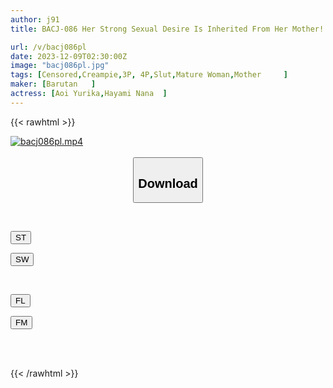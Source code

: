 ```yaml
---
author: j91
title: BACJ-086 Her Strong Sexual Desire Is Inherited From Her Mother! ? When I Went To My Girlfriend's House For The First Time, I Was Made A Slut By A Mother And Daughter And Made To Have An Endless Erection.

url: /v/bacj086pl
date: 2023-12-09T02:30:00Z
image: "bacj086pl.jpg"
tags: [Censored,Creampie,3P, 4P,Slut,Mature Woman,Mother	 ]
maker: [Barutan   ]
actress: [Aoi Yurika,Hayami Nana  ]
---
```



{{< rawhtml >}}

<div class="video" data-videoid="wPqaWk7QvmcobJ">
    <a href="javascript:;">
        <img src="/v/bacj086pl/bacj086pl.jpg" width="WIDTH" height="HEIGHT" alt="bacj086pl.mp4" loading="lazy">
    </a>
</div>

<script type="text/javascript" src="https://j91.asia/asset/on-demand-st.js"></script>

<br>
  <link rel="stylesheet" href="https://j91.asia/asset/bs5.css">
  
  <center>
  <button class="btn btn-primary" type="button" data-bs-toggle="collapse" data-bs-target=".multi-collapse" aria-expanded="false" aria-controls="multiCollapseExample1 multiCollapseExample2"><h2>Download</h2></button></center>
</p>
<div class="row">
  <div class="col">
    <div class="collapse multi-collapse" id="multiCollapseExample1">
      <div class="card card-body">
	      	      <br>
<div class="buttons">  
<p><a href="https://streamtape.to/v/wPqaWk7QvmcobJ" target="_blank"><button class="btn-hover color-3"><i class="fa fa-download"></i> ST</button></a></p>
<p><a href="https://flaswish.com/ji0uszjj4i7y" target="_blank"><button class="btn-hover color-2"><i class="fa fa-download"></i> SW</button></a></p></div>
    </div>
  </div>
</div>
  <div class="col">
    <div class="collapse multi-collapse" id="multiCollapseExample2">
      <div class="card card-body">
	      <br>
<div class="buttons">
<p><a href="javascript:;" target="_blank"><button class="btn-hover color-9"><i class="fa fa-download"></i> FL</button></a></p>
<p><a href="javascript:;" target="_blank"><button class="btn-hover color-8"><i class="fa fa-download"></i> FM</button></a></p></div>
<br><br>
      </div>
    </div>
  </div>
</div>

{{< /rawhtml >}}